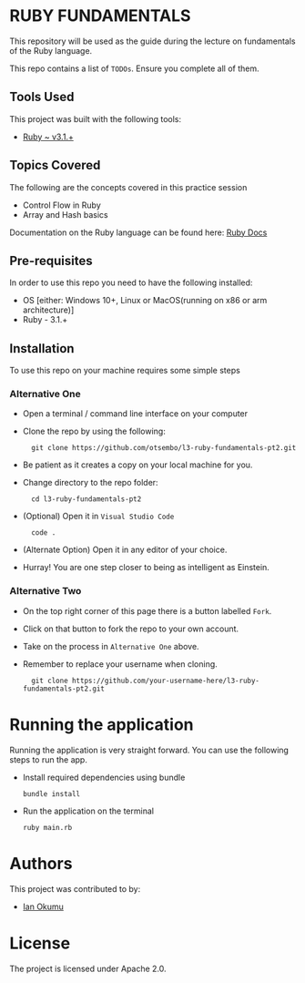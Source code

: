 # RUBY FUNDAMENTALS

This repository will be used as the guide during the lecture on fundamentals of the Ruby language.

This repo contains a list of `TODOs`. Ensure you complete all of them.

## Tools Used

This project was built with the following tools:

- [Ruby ~ v3.1.+](https://www.ruby-lang.org/en/)

## Topics Covered

The following are the concepts covered in this practice session

- Control Flow in Ruby
- Array and Hash basics

Documentation on the Ruby language can be found here: [Ruby Docs](https://docs.ruby-lang.org/en/3.1/)

## Pre-requisites

In order to use this repo you need to have the following installed:

- OS [either: Windows 10+, Linux or MacOS(running on x86 or arm architecture)]
- Ruby - 3.1.+

## Installation

To use this repo on your machine requires some simple steps

### Alternative One

- Open a terminal / command line interface on your computer
- Clone the repo by using the following:

        git clone https://github.com/otsembo/l3-ruby-fundamentals-pt2.git

- Be patient as it creates a copy on your local machine for you.
- Change directory to the repo folder:

        cd l3-ruby-fundamentals-pt2

- (Optional) Open it in ``Visual Studio Code``

        code .

- (Alternate Option) Open it in any editor of your choice.
- Hurray! You are one step closer to being as intelligent as Einstein.

### Alternative Two

- On the top right corner of this page there is a button labelled ``Fork``.
- Click on that button to fork the repo to your own account.
- Take on the process in ``Alternative One`` above.
- Remember to replace your username when cloning.

        git clone https://github.com/your-username-here/l3-ruby-fundamentals-pt2.git

# Running the application

Running the application is very straight forward. You can use the following steps to run the app.

- Install required dependencies using bundle

      bundle install

- Run the application on the terminal

      ruby main.rb

# Authors

This project was contributed to by:

- [Ian Okumu](https://github.com/otsembo/)

# License

The project is licensed under Apache 2.0.
